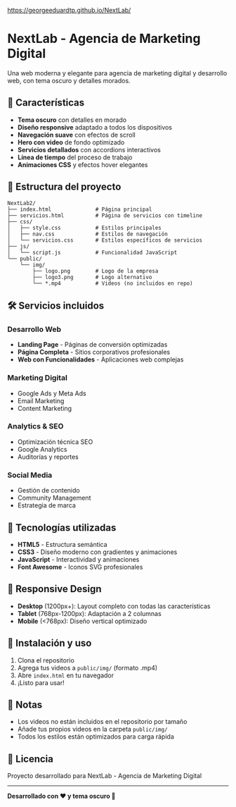 https://georgeeduardtp.github.io/NextLab/
# NextLab - Agencia de Marketing Digital

Una web moderna y elegante para agencia de marketing digital y desarrollo web, con tema oscuro y detalles morados.

## 🎯 Características

- **Tema oscuro** con detalles en morado
- **Diseño responsive** adaptado a todos los dispositivos
- **Navegación suave** con efectos de scroll
- **Hero con video** de fondo optimizado
- **Servicios detallados** con accordions interactivos
- **Línea de tiempo** del proceso de trabajo
- **Animaciones CSS** y efectos hover elegantes

## 📁 Estructura del proyecto

```
NextLab2/
├── index.html              # Página principal
├── servicios.html          # Página de servicios con timeline
├── css/
│   ├── style.css           # Estilos principales
│   ├── nav.css             # Estilos de navegación
│   └── servicios.css       # Estilos específicos de servicios
├── js/
│   └── script.js           # Funcionalidad JavaScript
└── public/
    └── img/
        ├── logo.png        # Logo de la empresa
        ├── logo3.png       # Logo alternativo
        └── *.mp4           # Videos (no incluidos en repo)
```

## 🛠️ Servicios incluidos

### Desarrollo Web
- **Landing Page** - Páginas de conversión optimizadas
- **Página Completa** - Sitios corporativos profesionales  
- **Web con Funcionalidades** - Aplicaciones web complejas

### Marketing Digital
- Google Ads y Meta Ads
- Email Marketing
- Content Marketing

### Analytics & SEO
- Optimización técnica SEO
- Google Analytics
- Auditorías y reportes

### Social Media
- Gestión de contenido
- Community Management
- Estrategia de marca

## 🎨 Tecnologías utilizadas

- **HTML5** - Estructura semántica
- **CSS3** - Diseño moderno con gradientes y animaciones
- **JavaScript** - Interactividad y animaciones
- **Font Awesome** - Iconos SVG profesionales

## 📱 Responsive Design

- **Desktop** (1200px+): Layout completo con todas las características
- **Tablet** (768px-1200px): Adaptación a 2 columnas
- **Mobile** (<768px): Diseño vertical optimizado

## 🚀 Instalación y uso

1. Clona el repositorio
2. Agrega tus videos a `public/img/` (formato .mp4)
3. Abre `index.html` en tu navegador
4. ¡Listo para usar!

## 📝 Notas

- Los videos no están incluidos en el repositorio por tamaño
- Añade tus propios videos en la carpeta `public/img/`
- Todos los estilos están optimizados para carga rápida

## 📄 Licencia

Proyecto desarrollado para NextLab - Agencia de Marketing Digital

---


**Desarrollado con ❤️ y tema oscuro 🌙** 
